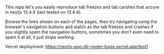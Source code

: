 This repo let's you easily reproduce tab freezes and tab carshes that accure in nextjs 13.4.X (last tested on 13.4.4).

Browse the links shown on each of the pages, then try navigating using the browser's navigation buttons and watch as the tab freezes and crashes if you slightly spam the navigation buttons, sometimes you don't even need to spam it at all, it just stops working.

Vercel deployment:
https://nextjs-app-dir-router-bugs.vercel.app/test1